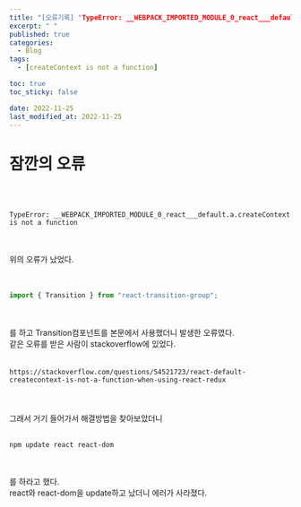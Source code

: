 ```yaml
---
title: "[오류기록] "TypeError: __WEBPACK_IMPORTED_MODULE_0_react___default.a.createContext is not a function"
excerpt: " "
published: true
categories:
  - Blog
tags:
  - [createContext is not a function]

toc: true
toc_sticky: false

date: 2022-11-25
last_modified_at: 2022-11-25
---
```


# 잠깐의 오류

<br><br>

```
TypeError: __WEBPACK_IMPORTED_MODULE_0_react___default.a.createContext is not a function
```

<br><br>
위의 오류가 났었다.  
<br><br>

```jsx
import { Transition } from "react-transition-group";
```

<br><br>
를 하고 Transition컴포넌트를 본문에서 사용했더니 발생한 오류였다.  
같은 오류를 받은 사람이 stackoverflow에 있었다.  
<br><br>
`https://stackoverflow.com/questions/54521723/react-default-createcontext-is-not-a-function-when-using-react-redux`
<br><br>
<br><br>
그래서 거기 들어가서 해결방법을 찾아보았더니
<br><br>

```
npm update react react-dom
```

<br><br>
를 하라고 했다.  
react와 react-dom을 update하고 났더니 에러가 사라졌다.  
<br><br>
<br><br>
<br><br>
